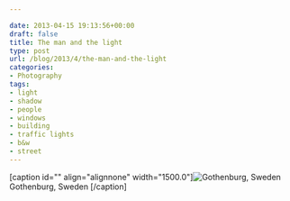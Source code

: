 ```yaml
---

date: 2013-04-15 19:13:56+00:00
draft: false
title: The man and the light
type: post
url: /blog/2013/4/the-man-and-the-light
categories:
- Photography
tags:
- light
- shadow
- people
- windows
- building
- traffic lights
- b&w
- street
---
```


[caption id="" align="alignnone" width="1500.0"]![ Gothenburg, Sweden ](/images/2013-04-15-20134the-man-and-the-light/20130415-R0010212.jpg)
 Gothenburg, Sweden [/caption]
